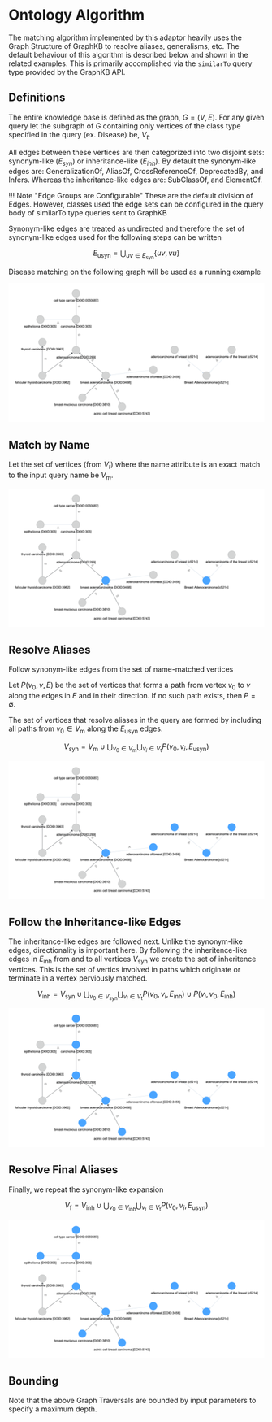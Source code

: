 # Ontology Algorithm

The matching algorithm implemented by this adaptor heavily uses the Graph Structure of GraphKB
to resolve aliases, generalisms, etc. The default behaviour of this algorithm is described below
and shown in the related examples. This is primarily accomplished via the `similarTo` query type
provided by the GraphKB API.

## Definitions

The entire knowledge base is defined as the graph, $G = (V, E)$. For any given query let the
subgraph of $G$ containing only vertices of the class type specified in the query (ex. Disease)
be, $V_t$.

All edges between these vertices are then categorized into two disjoint sets: synonym-like
($E_{syn}$) or inheritance-like ($E_{inh}$). By default the synonym-like edges are:
GeneralizationOf, AliasOf, CrossReferenceOf, DeprecatedBy, and Infers. Whereas the
inheritance-like edges are: SubClassOf, and ElementOf.

!!! Note "Edge Groups are Configurable"
    These are the default division of Edges. However, classes used the edge sets
    can be configured in the query body of similarTo type
    queries sent to GraphKB

Synonym-like edges are treated as undirected and therefore the set of synonym-like edges used for
the following steps can be written

$$
\begin{equation}
    E_\text{usyn} = \bigcup_{uv \in E_\text{syn}} \{uv,vu\}
\end{equation}
$$

Disease matching on the following graph will be used as a running example

![disease matching](../images/pori-disease-matching-1.png)

## Match by Name

Let the set of vertices (from $V_t$) where the name attribute is an exact match to the input query
name be $V_m$.

![disease matching](../images/pori-disease-matching-2.png)

## Resolve Aliases

Follow synonym-like edges from the set of name-matched vertices

Let $P(v_0,v,E)$ be the set of vertices that forms a path from vertex $v_0$ to
$v$ along the edges in $E$ and in their direction. If no such path exists, then $P = \emptyset$.

The set of vertices that resolve aliases in the query are formed by including all paths from
$v_0 \in V_\text{m}$ along the $E_\text{usyn}$ edges.

$$
\begin{equation}
    V_\text{syn} = V_\text{m} \cup
        \bigcup_{v_0 \in V_\text{m}} \bigcup_{ v_i \in V_\text{t} } P(v_0,v_i,E_\text{usyn})
\end{equation}
$$

![disease matching](../images/pori-disease-matching-3.png)

## Follow the Inheritance-like Edges

The inheritance-like edges are followed next. Unlike the synonym-like edges, directionality is important here.
By following the inheritence-like edges in $E_\text{inh}$ from and to all vertices $V_\text{syn}$ we create
the set of inheritence vertices. This is the set of vertics involved in paths which originate or
terminate in a vertex perviously matched.

$$
\begin{equation}
    V_\text{inh} =  V_\text{syn} \cup
        \bigcup_{v_0 \in V_\text{syn}} \bigcup_{ v_i \in V_\text{t} } P(v_0,v_i,E_\text{inh}) \cup P(v_i,v_0,E_\text{inh})
\end{equation}
$$

![disease matching](../images/pori-disease-matching-4.png)

## Resolve Final Aliases

Finally, we repeat the synonym-like expansion

$$
\begin{equation}
    V_\text{f} = V_\text{inh} \cup
        \bigcup_{v_0 \in V_\text{inh}} \bigcup_{ v_i \in V_\text{t} } P(v_0,v_i,E_\text{usyn})
\end{equation}
$$

![disease matching](../images/pori-disease-matching-5.png)

## Bounding

Note that the above Graph Traversals are bounded by input parameters to specify a maximum depth.
